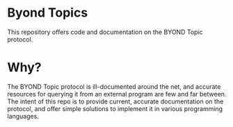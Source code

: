 # Byond Topics
This repository offers code and documentation on the BYOND Topic protocol.

# Why?
The BYOND Topic protocol is ill-documented around the net, and accurate resources for querying it from an external program are few and far between. The intent of this repo is to provide current, accurate documentation on the protocol, and offer simple solutions to implement it in various programming languages.
